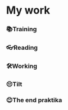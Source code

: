#                                             My work
### 📚Training
### 👓Reading
### 🛠️Working
### 😔Tilt
### 😊The end praktika
